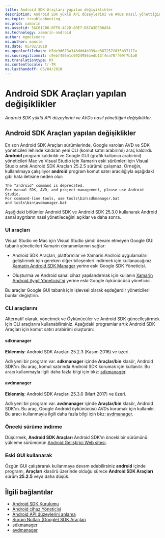 ```yaml
---
title: Android SDK Araçları yapılan değişiklikler
description: Android SDK yüklü API düzeylerini ve AVDs nasıl yönettiğini değişiklikler.
ms.topic: troubleshooting
ms.prod: xamarin
ms.assetid: 5AC61C00-0FF6-4C2D-80E7-D67A3EE30A5A
ms.technology: xamarin-android
author: mgmclemore
ms.author: mamcle
ms.date: 05/02/2018
ms.openlocfilehash: b5de9d673a348ddd4b939ae387257f835b37117a
ms.sourcegitcommit: c9ebf456e1c6924956bedb13f4ea78ff09f7b1a0
ms.translationtype: MT
ms.contentlocale: tr-TR
ms.lasthandoff: 05/04/2018
---
```

# <a name="changes-to-the-android-sdk-tooling"></a>Android SDK Araçları yapılan değişiklikler

_Android SDK yüklü API düzeylerini ve AVDs nasıl yönettiğini değişiklikler._

## <a name="changes-to-android-sdk-tooling"></a>Android SDK Araçları yapılan değişiklikler

En son Android SDK Araçları sürümlerinde, Google varolan AVD ve SDK yöneticileri lehinde kaldıran yeni CLI (komut satırı arabirimi) araç kaldırdı. **Android** program kaldırıldı ve Google GUI (grafik kullanıcı arabirimi) yöneticileri Mac ve Visual Studio için Xamarin eski sürümleri için Visual Studio artık Android SDK Araçları 25.2.5 sürümü çalışmaz. Örneğin, kullanılmaya çalışılıyor **android** program komut satırı aracılığıyla aşağıdaki gibi hata iletisine neden olur:

```shell
The "android" command is deprecated.
For manual SDK, AVD, and project management, please use Android Studio.
For command-line tools, use tools\bin\sdkmanager.bat
and tools\bin\avdmanager.bat
```

Aşağıdaki bölümler Android SDK ve Android SDK 25.3.0 kullanarak Android sanal aygıtların nasıl yönetileceğini açıklar ve daha sonra.

### <a name="ui-tools"></a>UI araçları

Visual Studio ve Mac için Visual Studio şimdi devam etmeyen Google GUI tabanlı yöneticileri Xamarin donanımlarının sağlar:

-   Android SDK Araçları, platformlar ve Xamarin.Android uygulamaları geliştirmek için gereken diğer bileşenleri indirmek için kullanacağınız [Xamarin Android SDK Manager](~/android/get-started/installation/android-sdk.md) yerine eski Google SDK Yöneticisi.

-   Oluşturma ve Android sanal cihaz yapılandırmak için kullanın [Xamarin Android Aygıt Yöneticisi'ni](~/android/get-started/installation/android-emulator/xamarin-device-manager.md) yerine eski Google öykünücüsü yöneticisi.

Bu araçlar Google GUI tabanlı için işlevsel olarak eşdeğerdir yöneticileri bunlar değiştirin.

### <a name="cli-tools"></a>CLI araçlarını

Alternatif olarak, yönetmek ve Öykünücüler ve Android SDK güncelleştirmek için CLI araçlarını kullanabilirsiniz. Aşağıdaki programlar artık Android SDK Araçları için komut satırı arabirimi oluşturan:

#### <a name="sdkmanager"></a>sdkmanager

**Eklenmiş:** Android SDK Araçları 25.2.3 (Kasım 2016) ve üzeri.

Adlı yeni bir program var. **sdkmanager** içinde **Araçlar/bin** klasör, Android SDK'ın. Bu araç, komut satırında Android SDK korumak için kullanılır. Bu aracı kullanmayla ilgili daha fazla bilgi için bkz: [sdkmanager](https://developer.android.com/studio/command-line/sdkmanager.html).

#### <a name="avdmanager"></a>avdmanager

**Eklenmiş:** Android SDK Araçları 25.3.0 (Mart 2017) ve üzeri.

Adlı yeni bir program var. **avdmanager** içinde **Araçlar/bin** klasör, Android SDK'ın. Bu araç, Google Android öykünücüsü AVDs korumak için kullanılır. Bu aracı kullanmayla ilgili daha fazla bilgi için bkz: [avdmanager](https://developer.android.com/studio/command-line/avdmanager.html).

### <a name="downgrading"></a>Önceki sürüme indirme

Düşürmek, **Android SDK Araçları** Android SDK'ın önceki bir sürümünü yükleme sürümünün [Android Geliştirici Web sitesi](https://developer.android.com/studio/index.html).

### <a name="using-the-old-gui"></a>Eski GUI kullanarak

Özgün GUI çalıştırarak kullanmaya devam edebilirsiniz **android** içinde programı, **Araçları** klasörü üzerinde olduğu sürece **Android SDK Araçları** sürüm **25.2.5**  veya daha düşük.


## <a name="related-links"></a>İlgili bağlantılar

- [Android SDK Kurulumu](~/android/get-started/installation/android-sdk.md)
- [Android cihaz Yöneticisi](~/android/get-started/installation/android-emulator/xamarin-device-manager.md)
- [Android API düzeylerini anlama](~/android/app-fundamentals/android-api-levels.md)
- [Sürüm Notları (Google) SDK Araçları](https://developer.android.com/studio/releases/sdk-tools.html)
- [sdkmanager](https://developer.android.com/studio/command-line/sdkmanager.html)
- [avdmanager](https://developer.android.com/studio/command-line/avdmanager.html)
